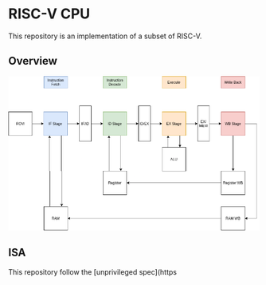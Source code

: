 # RISC-V CPU

This repository is an implementation of a subset of RISC-V.

## Overview

![CPU design](docs/CPU%20design.png)

## ISA

This repository follow the [unprivileged spec](https

